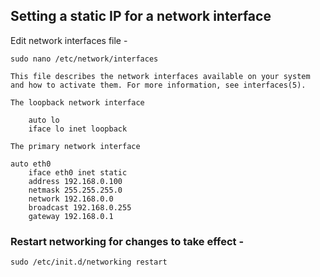 ## Setting a static IP for a network interface

Edit network interfaces file -

`sudo nano /etc/network/interfaces`

	This file describes the network interfaces available on your system
	and how to activate them. For more information, see interfaces(5).

	The loopback network interface

		auto lo
		iface lo inet loopback

	The primary network interface

	auto eth0
		iface eth0 inet static
		address 192.168.0.100
		netmask 255.255.255.0
		network 192.168.0.0
		broadcast 192.168.0.255
		gateway 192.168.0.1

### Restart networking for changes to take effect -

`sudo /etc/init.d/networking restart`
